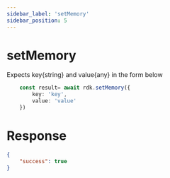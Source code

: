 ```yaml
---
sidebar_label: 'setMemory'
sidebar_position: 5
---
```


# setMemory
Expects key{string} and value{any} in the form below

```typescript
    const result= await rdk.setMemory({
        key: 'key',
        value: 'value'
    })
```
# Response
```json
{
    "success": true
}
```